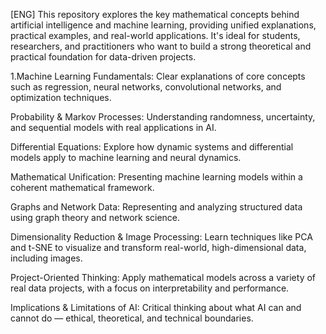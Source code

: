 [ENG]
This repository explores the key mathematical concepts behind artificial intelligence and machine learning, providing unified explanations, practical examples, and real-world applications. 
It's ideal for students, researchers, and practitioners who want to build a strong theoretical and practical foundation for data-driven projects.

1.Machine Learning Fundamentals: Clear explanations of core concepts such as regression, neural networks, convolutional networks, and optimization techniques.

Probability & Markov Processes: Understanding randomness, uncertainty, and sequential models with real applications in AI.

Differential Equations: Explore how dynamic systems and differential models apply to machine learning and neural dynamics.

Mathematical Unification: Presenting machine learning models within a coherent mathematical framework.

Graphs and Network Data: Representing and analyzing structured data using graph theory and network science.

Dimensionality Reduction & Image Processing: Learn techniques like PCA and t-SNE to visualize and transform real-world, high-dimensional data, including images.

Project-Oriented Thinking: Apply mathematical models across a variety of real data projects, with a focus on interpretability and performance.

Implications & Limitations of AI: Critical thinking about what AI can and cannot do — ethical, theoretical, and technical boundaries.
